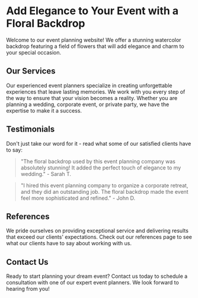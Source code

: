 <!--font:Montserrat-->

# Add Elegance to Your Event with a Floral Backdrop

Welcome to our event planning website! We offer a stunning watercolor backdrop featuring a field of flowers that will add elegance and charm to your special occasion.

## Our Services

Our experienced event planners specialize in creating unforgettable experiences that leave lasting memories. We work with you every step of the way to ensure that your vision becomes a reality. Whether you are planning a wedding, corporate event, or private party, we have the expertise to make it a success.

## Testimonials

Don't just take our word for it - read what some of our satisfied clients have to say:

> "The floral backdrop used by this event planning company was absolutely stunning! It added the perfect touch of elegance to my wedding." - Sarah T.

> "I hired this event planning company to organize a corporate retreat, and they did an outstanding job. The floral backdrop made the event feel more sophisticated and refined." - John D.

## References

We pride ourselves on providing exceptional service and delivering results that exceed our clients' expectations. Check out our references page to see what our clients have to say about working with us.

## Contact Us

Ready to start planning your dream event? Contact us today to schedule a consultation with one of our expert event planners. We look forward to hearing from you!

<!--

Write me content for website with wallpaper which alt text is:

"A dreamy watercolor painting of a field of flowers for a wedding or event planning website"

The name/title of the page should not be 1:1 copy of the alt text but rather a real content of the website which is using this wallpaper.

- Use markdown format 
- Start with heading
- Heading should be short and concise
- The content should look like a real website 
- The website should not be about the wallpaper, wallpaper is just a related background
- Heading should be contain work "wallpaper" or "background"
- Include real sections like references, contact, user stories, etc. use things relevant to the page purpose.
- Feel free to use structure like headings, bullets, numbering, blockquotes, paragraphs, horizontal lines, etc.
- You can use formatting like bold or _italic_
- You can include UTF-8 emojis
- Links should be only #hash anchors (and you can refer to the document itself)
- Do not include images


---


# Dreamy Floral Background for Your Event Planning Needs

Welcome to our event planning website! We are thrilled to offer you a stunning watercolor wallpaper featuring a field of flowers. This dreamy background will add a touch of elegance and sophistication to any event you are planning.

## Our Services

We specialize in creating unforgettable events that leave lasting memories. Our team of experienced event planners will work with you every step of the way to ensure that your vision comes to life. Whether you are planning a wedding, corporate event, or private party, we have the expertise to make it a success.

## User Stories

Don't just take our word for it - hear from some of our satisfied clients:

> "The team at this event planning company went above and beyond to make sure my wedding was everything I dreamed of. The floral background they used was absolutely breathtaking!" - Sarah T.

> "I hired this event planning company to organize a corporate retreat, and they did an outstanding job. The floral background added the perfect touch of sophistication to the event." - John D.

## References

We pride ourselves on providing exceptional service and delivering results that exceed our clients' expectations. Check out our references page to see what our clients have to say about working with us.

## Contact Us

Ready to start planning your dream event? Contact us today to schedule a consultation with one of our expert event planners. We look forward to hearing from you!


---


Heading is too long, rewrite whole content.


---


# Elegant Floral Wallpaper for Your Special Event

Welcome to our event planning website! We are excited to offer you a beautiful watercolor wallpaper featuring a field of flowers. This elegant background will add a touch of sophistication and charm to any special event.

## Our Services

At our event planning company, we specialize in creating unforgettable experiences that leave lasting memories. Our team of experienced event planners will work with you every step of the way to ensure that your vision becomes a reality. Whether you are planning a wedding, corporate event, or private party, we have the expertise to make it a success.

## Testimonials

Don't just take our word for it - read what some of our satisfied clients have to say:

> "The floral wallpaper used by this event planning company was absolutely stunning! It added the perfect touch of elegance to my wedding." - Sarah T.

> "I hired this event planning company to organize a corporate retreat, and they did an outstanding job. The floral wallpaper made the event feel more sophisticated and refined." - John D.

## References

We pride ourselves on providing exceptional service and delivering results that exceed our clients' expectations. Check out our references page to see what our clients have to say about working with us.

## Contact Us

Ready to start planning your dream event? Contact us today to schedule a consultation with one of our expert event planners. We look forward to hearing from you!


---


Heading should not include word "wallpaper". The website should not be about the wallpaper itself, wallpaper is just a related background, rewrite whole content.


---


# Elevate Your Event with a Dreamy Floral Backdrop

Welcome to our event planning website! We are excited to offer you a stunning watercolor backdrop featuring a field of flowers. This dreamy background will add a touch of elegance and charm to any special event.

## Our Services

At our event planning company, we specialize in creating unforgettable experiences that leave lasting memories. Our team of experienced event planners will work with you every step of the way to ensure that your vision becomes a reality. Whether you are planning a wedding, corporate event, or private party, we have the expertise to make it a success.

## Testimonials

Don't just take our word for it - read what some of our satisfied clients have to say:

> "The floral backdrop used by this event planning company was absolutely stunning! It added the perfect touch of elegance to my wedding." - Sarah T.

> "I hired this event planning company to organize a corporate retreat, and they did an outstanding job. The floral backdrop made the event feel more sophisticated and refined." - John D.

## References

We pride ourselves on providing exceptional service and delivering results that exceed our clients' expectations. Check out our references page to see what our clients have to say about working with us.

## Contact Us

Ready to start planning your dream event? Contact us today to schedule a consultation with one of our expert event planners. We look forward to hearing from you!


---


Heading is too long, rewrite whole content.


---


# Add Elegance to Your Event with a Floral Backdrop

Welcome to our event planning website! We offer a stunning watercolor backdrop featuring a field of flowers that will add elegance and charm to your special occasion.

## Our Services

Our experienced event planners specialize in creating unforgettable experiences that leave lasting memories. We work with you every step of the way to ensure that your vision becomes a reality. Whether you are planning a wedding, corporate event, or private party, we have the expertise to make it a success.

## Testimonials

Don't just take our word for it - read what some of our satisfied clients have to say:

> "The floral backdrop used by this event planning company was absolutely stunning! It added the perfect touch of elegance to my wedding." - Sarah T.

> "I hired this event planning company to organize a corporate retreat, and they did an outstanding job. The floral backdrop made the event feel more sophisticated and refined." - John D.

## References

We pride ourselves on providing exceptional service and delivering results that exceed our clients' expectations. Check out our references page to see what our clients have to say about working with us.

## Contact Us

Ready to start planning your dream event? Contact us today to schedule a consultation with one of our expert event planners. We look forward to hearing from you!


---


Write me a Google font which is best fitting for the website.

Pick from the list:
- Raleway
- Exo 2
- Lato
- Playfair Display
- Barlow Condensed
- Dancing Script
- Inter
- Lobster
- Roboto
- Futura
- Alegreya
- Great Vibes
- Montserrat
- Poppins
- Orbitron
- IBM Plex Sans
- Open Sans


Write just the font name nothing else.


---


Montserrat

-->
